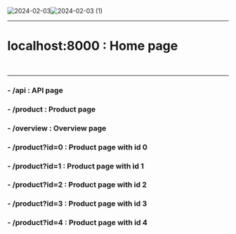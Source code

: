 ![2024-02-03](https://github.com/ADIMYY/Node_Farm/assets/146658311/c7a006ec-6d3f-4549-9149-65254e14fe34)![2024-02-03 (1)](https://github.com/ADIMYY/Node_Farm/assets/146658311/dc4b1c44-9e5c-43b8-b2f0-9155a8f6b489)

<hr>

<h1>localhost:8000 : Home page</h1>
<br>
<hr>
<h3>- /api : API page</h3>
<h3>- /product : Product page</h3>
<h3>- /overview : Overview page</h3>
<h3>- /product?id=0 : Product page with id 0</h3>
<h3>- /product?id=1 : Product page with id 1</h3>
<h3>- /product?id=2 : Product page with id 2</h3>
<h3>- /product?id=3 : Product page with id 3</h3>
<h3>- /product?id=4 : Product page with id 4</h3>

